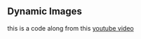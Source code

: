 
## Dynamic Images
this is a code along from this [youtube video](https://www.youtube.com/watch?v=wYuQM7__D1M)

